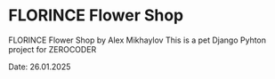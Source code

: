 # FLORINCE Flower Shop

FLORINCE Flower Shop by Alex Mikhaylov
This is a pet Django Pyhton project for ZEROCODER

Date: 26.01.2025



